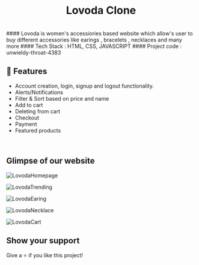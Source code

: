 <h1 align="center">Lovoda Clone</h1> 
<br />
#### Lovoda is women's accessiories based website which allow's user to buy different accessories like earings , bracelets , necklaces and many more
#### Tech Stack : HTML, CSS, JAVASCRIPT
#### Project code : unwieldy-throat-4383
<br />


## 🚀 Features
- Account creation, login, signup and logout functionality.
- Alerts/Notifications
- Filter & Sort based on price and name
- Add to cart
- Deleting from cart
- Checkout
- Payment
- Featured products

<br/>

## Glimpse of our website 


![LovodaHomepage](https://user-images.githubusercontent.com/101393298/190651697-934d2788-ea4d-4144-96e8-52fa96a3243c.png)

![LovodaTrending](https://user-images.githubusercontent.com/101393298/190651731-b23e36d7-c4b1-41e7-bf22-dae60b8ad3ad.png)

![LovodaEaring](https://user-images.githubusercontent.com/101393298/190651750-26e52717-33b7-4155-ab22-e6e51be9423f.png)

![LovodaNecklace](https://user-images.githubusercontent.com/101393298/190651804-b48e442c-f48a-4fb6-a89a-da029bf39001.png)

![LovodaCart](https://user-images.githubusercontent.com/101393298/190651832-0d7f1855-917a-47fe-815f-02e381261c8f.png)


## Show your support

Give a ⭐ if you like this project!


